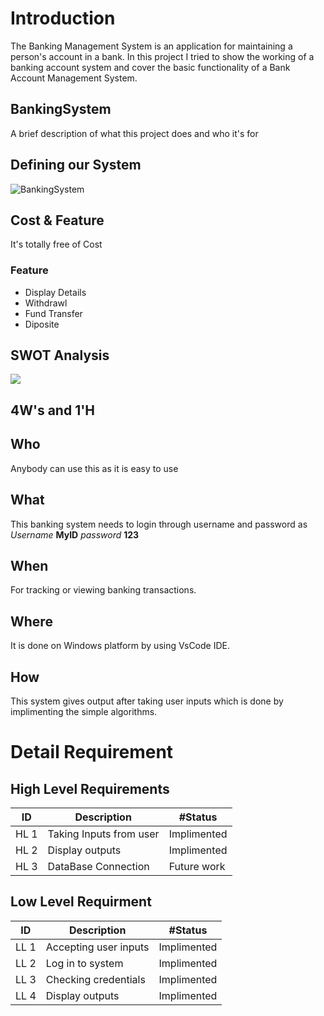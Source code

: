 
# Introduction
The Banking Management System is an application for maintaining a person's account in a bank. In this project I tried to show the working of a banking account system and cover the basic functionality of a Bank Account Management System.
## BankingSystem

A brief description of what this project does and who it's for


## Defining our System
![BankingSystem](https://user-images.githubusercontent.com/94440639/142771636-a8e82c27-263e-41c4-a938-a46d553ab5d3.PNG)

## Cost & Feature
It's totally free of Cost
### Feature
* Display Details
* Withdrawl
* Fund Transfer
* Diposite
## SWOT Analysis
![](https://adamsmediagroup.com/wp-content/uploads/2018/07/SWOT-Analysis.jpg)
## 4W's and 1'H

## Who
Anybody can use this as it is easy to use
## What
This banking system needs to login through username and password as
*Username* **MyID**
*password* **123**
## When
For tracking or viewing banking transactions.
## Where
It is done on Windows platform by using VsCode IDE.
## How
This system gives output after taking user inputs which is done by implimenting the simple algorithms.
# Detail Requirement
## High Level Requirements
| ID        | Description    | #Status |
|--------------|-----------|------------|
| HL 1| Taking Inputs from user     | Implimented      |
|HL 2 | Display outputs  | Implimented      |
|HL 3 | DataBase Connection  | Future work      |

## Low Level Requirment
| ID        | Description    | #Status |
|--------------|-----------|------------|
| LL 1| Accepting user inputs    | Implimented      |
|LL 2 | Log in to system | Implimented      |
|LL 3 | Checking credentials | Implimented      |
|LL 4 | Display outputs  | Implimented      |
